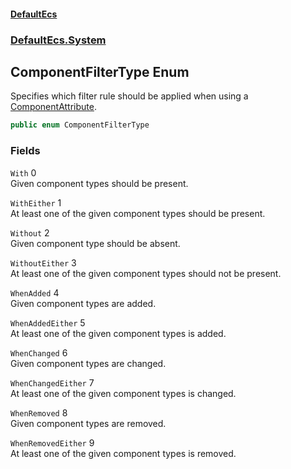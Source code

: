#### [DefaultEcs](./index.md 'index')
### [DefaultEcs.System](./DefaultEcs-System.md 'DefaultEcs.System')
## ComponentFilterType Enum
Specifies which filter rule should be applied when using a [ComponentAttribute](./DefaultEcs-System-ComponentAttribute.md 'DefaultEcs.System.ComponentAttribute').  
```C#
public enum ComponentFilterType
```
### Fields
`With` 0  
Given component types should be present.  
  
`WithEither` 1  
At least one of the given component types should be present.  
  
`Without` 2  
Given component type should be absent.  
  
`WithoutEither` 3  
At least one of the given component types should not be present.  
  
`WhenAdded` 4  
Given component types are added.  
  
`WhenAddedEither` 5  
At least one of the given component types is added.  
  
`WhenChanged` 6  
Given component types are changed.  
  
`WhenChangedEither` 7  
At least one of the given component types is changed.  
  
`WhenRemoved` 8  
Given component types are removed.  
  
`WhenRemovedEither` 9  
At least one of the given component types is removed.  
  
